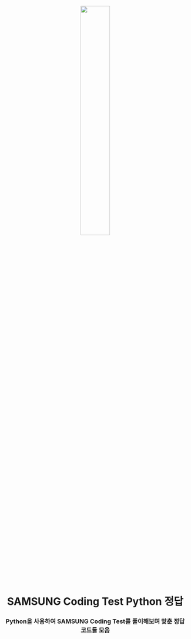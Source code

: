 <p align="center">
  <img src="https://github.com/user-attachments/assets/bcea6048-06cc-434d-84ca-c8fd9bcdaa1b" width="40%">
</p>

<h1 align="center">SAMSUNG Coding Test Python 정답 </h1>

<h3 align="center">Python을 사용하여 SAMSUNG Coding Test를 풀이해보며 맞춘 정답 코드들 모음</h3></h3>
